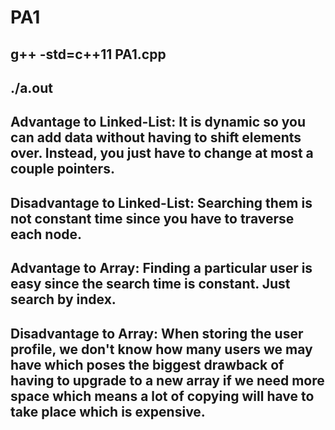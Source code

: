 # PA1
## g++ -std=c++11 PA1.cpp
## ./a.out

## Advantage to Linked-List: It is dynamic so you can add data without having to shift elements over. Instead, you just have to change at most a couple pointers.

## Disadvantage to Linked-List: Searching them is not constant time since you have to traverse each node.

## Advantage to Array: Finding a particular user is easy since the search time is constant. Just search by index.

## Disadvantage to Array: When storing the user profile, we don't know how many users we may have which poses the biggest drawback of having to upgrade to a new array if we need more space which means a lot of copying will have to take place which is expensive.
